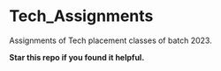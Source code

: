 # Tech_Assignments

Assignments of Tech placement classes of batch 2023.



<b>Star this repo if you found it helpful.</b>
